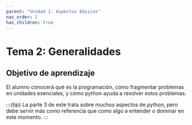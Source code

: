 ```yaml
---
parent: "Unidad 1: Aspectos Básicos"
nav_order: 2
has_children: true
---
```


# Tema 2: Generalidades

## Objetivo de aprendizaje

El alumno conocerá qué es la programación, cómo fragmentar problemas en unidades esenciales, y cómo python ayuda a resolver estos problemas.

:::{tip}
La parte 3 de este trata sobre muchos aspectos de python, pero debe servir más como referencia que como algo a entender o dominar en este momento.
:::